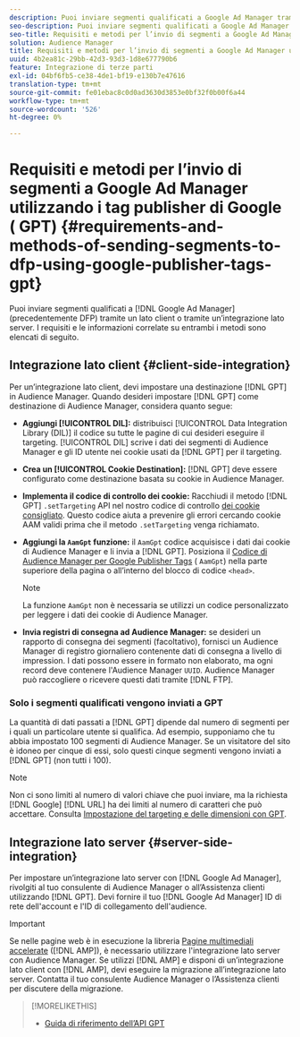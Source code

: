 ```yaml
---
description: Puoi inviare segmenti qualificati a Google Ad Manager tramite un’integrazione lato client o lato server. I requisiti e le informazioni correlate su entrambi i metodi sono elencati di seguito.
seo-description: Puoi inviare segmenti qualificati a Google Ad Manager tramite un’integrazione lato client o lato server. I requisiti e le informazioni correlate su entrambi i metodi sono elencati di seguito.
seo-title: Requisiti e metodi per l’invio di segmenti a Google Ad Manager utilizzando Google Publisher Tag (GPT)
solution: Audience Manager
title: Requisiti e metodi per l’invio di segmenti a Google Ad Manager utilizzando Google Publisher Tag (GPT)
uuid: 4b2ea81c-29bb-42d3-93d3-1d8e677790b6
feature: Integrazione di terze parti
exl-id: 04bf6fb5-ce38-4de1-bf19-e130b7e47616
translation-type: tm+mt
source-git-commit: fe01ebac8c0d0ad3630d3853e0bf32f0b00f6a44
workflow-type: tm+mt
source-wordcount: '526'
ht-degree: 0%

---
```


# Requisiti e metodi per l’invio di segmenti a Google Ad Manager utilizzando i tag publisher di Google ( GPT) {#requirements-and-methods-of-sending-segments-to-dfp-using-google-publisher-tags-gpt}

Puoi inviare segmenti qualificati a [!DNL Google Ad Manager] (precedentemente DFP) tramite un lato client o tramite un’integrazione lato server. I requisiti e le informazioni correlate su entrambi i metodi sono elencati di seguito.

## Integrazione lato client {#client-side-integration}

Per un’integrazione lato client, devi impostare una destinazione [!DNL GPT] in Audience Manager. Quando desideri impostare [!DNL GPT] come destinazione di Audience Manager, considera quanto segue:

* **Aggiungi  [!UICONTROL DIL]:** distribuisci  [!UICONTROL Data Integration Library (DIL)] il codice su tutte le pagine di cui desideri eseguire il targeting. [!UICONTROL DIL] scrive i dati dei segmenti di Audience Manager e gli ID utente nei cookie usati da  [!DNL GPT] per il targeting.

* **Crea un  [!UICONTROL Cookie Destination]:** [!DNL GPT] deve essere configurato come destinazione basata su cookie in Audience Manager.

* **Implementa il codice di controllo dei cookie:** Racchiudi il metodo  [!DNL GPT] `.setTargeting` API nel nostro codice di controllo  [dei cookie consigliato](../../integration/gpt-aam-destination/gpt-aam-modify-api.md). Questo codice aiuta a prevenire gli errori cercando cookie AAM validi prima che il metodo `.setTargeting` venga richiamato.

* **Aggiungi la  `AamGpt` funzione:** il  `AamGpt` codice acquisisce i dati dai cookie di Audience Manager e li invia a  [!DNL GPT]. Posiziona il [Codice di Audience Manager per Google Publisher Tags](../../integration/gpt-aam-destination/gpt-aam-aamgpt-code.md) ( `AamGpt`) nella parte superiore della pagina o all’interno del blocco di codice `<head>`.

   >[!NOTE]
   >
   >La funzione `AamGpt` non è necessaria se utilizzi un codice personalizzato per leggere i dati dei cookie di Audience Manager.

* **Invia registri di consegna ad Audience Manager:** se desideri un rapporto di consegna dei segmenti (facoltativo), fornisci un Audience Manager di registro giornaliero contenente dati di consegna a livello di impression. I dati possono essere in formato non elaborato, ma ogni record deve contenere l&#39;Audience Manager `UUID`. Audience Manager può raccogliere o ricevere questi dati tramite [!DNL FTP].

### Solo i segmenti qualificati vengono inviati a GPT

La quantità di dati passati a [!DNL GPT] dipende dal numero di segmenti per i quali un particolare utente si qualifica. Ad esempio, supponiamo che tu abbia impostato 100 segmenti di Audience Manager. Se un visitatore del sito è idoneo per cinque di essi, solo questi cinque segmenti vengono inviati a [!DNL GPT] (non tutti i 100).

>[!NOTE]
>
>Non ci sono limiti al numero di valori chiave che puoi inviare, ma la richiesta [!DNL Google] [!DNL URL] ha dei limiti al numero di caratteri che può accettare. Consulta [Impostazione del targeting e delle dimensioni con GPT](https://support.google.com/dfp_premium/bin/answer.py?hl=en&amp;answer=1697712).

## Integrazione lato server {#server-side-integration}

Per impostare un’integrazione lato server con [!DNL Google Ad Manager], rivolgiti al tuo consulente di Audience Manager o all’Assistenza clienti utilizzando [!DNL GPT]. Devi fornire il tuo [!DNL Google Ad Manager] ID di rete dell&#39;account e l&#39;ID di collegamento dell&#39;audience.

>[!IMPORTANT]
>
>Se nelle pagine web è in esecuzione la libreria [Pagine multimediali accelerate](https://www.ampproject.org/) ([!DNL AMP]), è necessario utilizzare l&#39;integrazione lato server con Audience Manager. Se utilizzi [!DNL AMP] e disponi di un’integrazione lato client con [!DNL AMP], devi eseguire la migrazione all’integrazione lato server. Contatta il tuo consulente Audience Manager o l’Assistenza clienti per discutere della migrazione.

>[!MORELIKETHIS]
>
>* [Guida di riferimento dell’API GPT](https://support.google.com/dfp_premium/bin/answer.py?hl=en&amp;answer=1650154)

